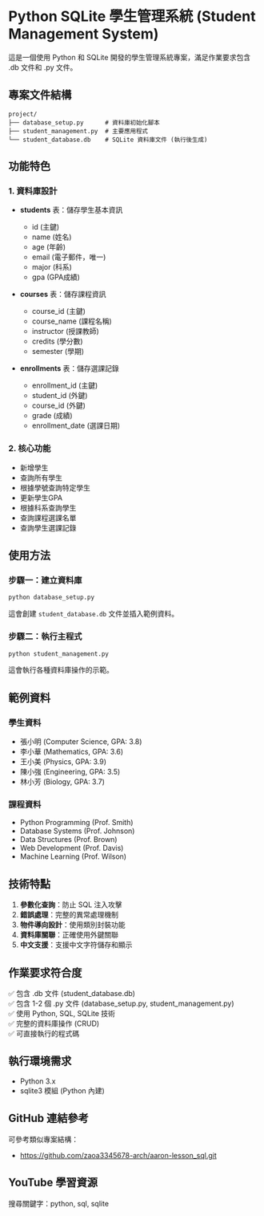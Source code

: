 # Python SQLite 學生管理系統 (Student Management System)

這是一個使用 Python 和 SQLite 開發的學生管理系統專案，滿足作業要求包含 .db 文件和 .py 文件。

## 專案文件結構

```
project/
├── database_setup.py      # 資料庫初始化腳本
├── student_management.py  # 主要應用程式
└── student_database.db    # SQLite 資料庫文件 (執行後生成)
```

## 功能特色

### 1. 資料庫設計
- **students** 表：儲存學生基本資訊
  - id (主鍵)
  - name (姓名)
  - age (年齡)
  - email (電子郵件，唯一)
  - major (科系)  
  - gpa (GPA成績)

- **courses** 表：儲存課程資訊
  - course_id (主鍵)
  - course_name (課程名稱)
  - instructor (授課教師)
  - credits (學分數)
  - semester (學期)

- **enrollments** 表：儲存選課記錄
  - enrollment_id (主鍵)
  - student_id (外鍵)
  - course_id (外鍵)
  - grade (成績)
  - enrollment_date (選課日期)

### 2. 核心功能
- 新增學生
- 查詢所有學生
- 根據學號查詢特定學生
- 更新學生GPA
- 根據科系查詢學生
- 查詢課程選課名單
- 查詢學生選課記錄

## 使用方法

### 步驟一：建立資料庫
```bash
python database_setup.py
```
這會創建 `student_database.db` 文件並插入範例資料。

### 步驟二：執行主程式
```bash
python student_management.py
```
這會執行各種資料庫操作的示範。

## 範例資料

### 學生資料
- 張小明 (Computer Science, GPA: 3.8)
- 李小華 (Mathematics, GPA: 3.6)
- 王小美 (Physics, GPA: 3.9)
- 陳小強 (Engineering, GPA: 3.5)
- 林小芳 (Biology, GPA: 3.7)

### 課程資料
- Python Programming (Prof. Smith)
- Database Systems (Prof. Johnson)
- Data Structures (Prof. Brown)
- Web Development (Prof. Davis)
- Machine Learning (Prof. Wilson)

## 技術特點

1. **參數化查詢**：防止 SQL 注入攻擊
2. **錯誤處理**：完整的異常處理機制
3. **物件導向設計**：使用類別封裝功能
4. **資料庫關聯**：正確使用外鍵關聯
5. **中文支援**：支援中文字符儲存和顯示

## 作業要求符合度

✅ 包含 .db 文件 (student_database.db)  
✅ 包含 1-2 個 .py 文件 (database_setup.py, student_management.py)  
✅ 使用 Python, SQL, SQLite 技術  
✅ 完整的資料庫操作 (CRUD)  
✅ 可直接執行的程式碼  

## 執行環境需求

- Python 3.x
- sqlite3 模組 (Python 內建)

## GitHub 連結參考

可參考類似專案結構：
- https://github.com/zaoa3345678-arch/aaron-lesson_sql.git

## YouTube 學習資源

搜尋關鍵字：python, sql, sqlite